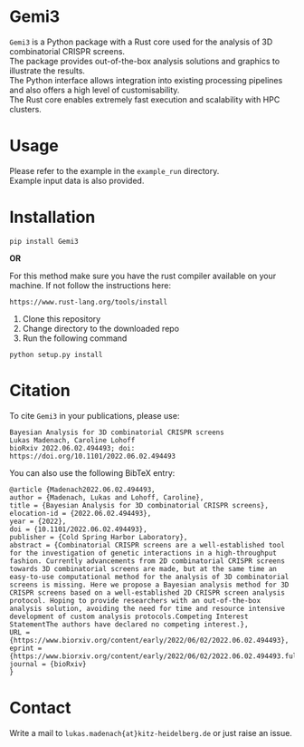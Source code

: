 # Gemi3

`Gemi3` is a Python package with a Rust core used for the analysis of 3D combinatorial CRISPR screens. </br>
The package provides out-of-the-box analysis solutions and graphics to illustrate the results.</br>
The Python interface allows integration into existing processing pipelines and also offers a high level of customisability.</br> 
The Rust core enables extremely fast execution and scalability with HPC clusters.</br> 


# Usage
Please refer to the example in the `example_run` directory.</br>
Example input data is also provided.

# Installation

```
pip install Gemi3
```

**OR**

For this method make sure you have the rust compiler available on your machine.
If not follow the instructions here:
```
https://www.rust-lang.org/tools/install
```

1. Clone this repository</br>
2. Change directory to the downloaded repo</br>
3. Run the following command</br>
```
python setup.py install
```  

# Citation
To cite `Gemi3` in your publications, please use: </br>

```
Bayesian Analysis for 3D combinatorial CRISPR screens
Lukas Madenach, Caroline Lohoff
bioRxiv 2022.06.02.494493; doi: https://doi.org/10.1101/2022.06.02.494493 
```

You can also use the following BibTeX entry:</br>

```
@article {Madenach2022.06.02.494493,
author = {Madenach, Lukas and Lohoff, Caroline},
title = {Bayesian Analysis for 3D combinatorial CRISPR screens},
elocation-id = {2022.06.02.494493},
year = {2022},
doi = {10.1101/2022.06.02.494493},
publisher = {Cold Spring Harbor Laboratory},
abstract = {Combinatorial CRISPR screens are a well-established tool for the investigation of genetic interactions in a high-throughput fashion. Currently advancements from 2D combinatorial CRISPR screens towards 3D combinatorial screens are made, but at the same time an easy-to-use computational method for the analysis of 3D combinatorial screens is missing. Here we propose a Bayesian analysis method for 3D CRISPR screens based on a well-established 2D CRISPR screen analysis protocol. Hoping to provide researchers with an out-of-the-box analysis solution, avoiding the need for time and resource intensive development of custom analysis protocols.Competing Interest StatementThe authors have declared no competing interest.},
URL = {https://www.biorxiv.org/content/early/2022/06/02/2022.06.02.494493},
eprint = {https://www.biorxiv.org/content/early/2022/06/02/2022.06.02.494493.full.pdf},
journal = {bioRxiv}
}

```

# Contact

Write a mail to `lukas.madenach{at}kitz-heidelberg.de` or just raise an issue.
